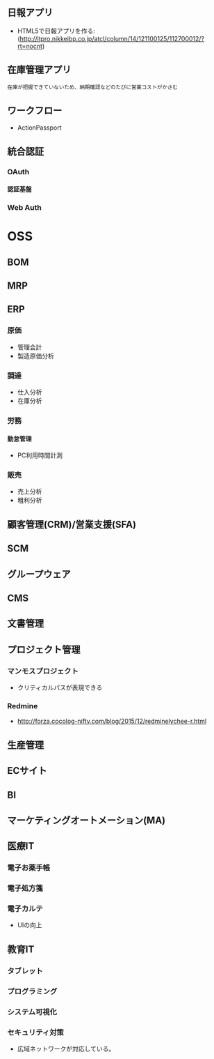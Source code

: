 # 
## 日報アプリ
 * HTML5で日報アプリを作る:(http://itpro.nikkeibp.co.jp/atcl/column/14/121100125/112700012/?rt=nocnt)
## 在庫管理アプリ
	在庫が把握できていないため、納期確認などのたびに営業コストがかさむ
## ワークフロー
* ActionPassport

## 統合認証
### OAuth
#### 認証基盤
### Web Auth

# OSS
## BOM
## MRP
## ERP
### 原価
* 管理会計
* 製造原価分析
### 調達
* 仕入分析
* 在庫分析
### 労務
#### 勤怠管理
* PC利用時間計測
### 販売
* 売上分析
* 粗利分析
## 顧客管理(CRM)/営業支援(SFA)
## SCM
## グループウェア
## CMS
## 文書管理
## プロジェクト管理
### マンモスプロジェクト
* クリティカルパスが表現できる
### Redmine
* http://forza.cocolog-nifty.com/blog/2015/12/redminelychee-r.html
## 生産管理
## ECサイト
## BI
## マーケティングオートメーション(MA)
## 医療IT
### 電子お薬手帳
### 電子処方箋
### 電子カルテ
* UIの向上
## 教育IT
### タブレット
### プログラミング
### システム可視化
### セキュリティ対策
* 広域ネットワークが対応している。

